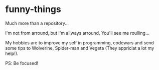 # funny-things
Much more than a repository...

I'm not from arround, but I'm allways arround. You'll see me roulling...

My hobbies are to improve my self in programming, codewars and send some tips to Wolverine, Spider-man and Vegeta (They appriciat a lot my help!).

PS: Be focused!

